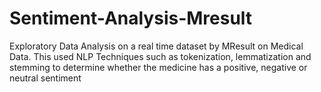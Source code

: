 # Sentiment-Analysis-Mresult
Exploratory Data Analysis on a real time dataset by MResult on Medical Data. This used NLP Techniques such as tokenization, lemmatization and stemming to determine whether the medicine has a positive, negative or neutral sentiment
